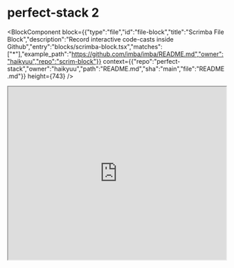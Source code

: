 # perfect-stack 2
<BlockComponent
block={{"type":"file","id":"file-block","title":"Scrimba File Block","description":"Record interactive code-casts inside Github","entry":"blocks/scrimba-block.tsx","matches":["*"],"example_path":"https://github.com/imba/imba/README.md","owner":"haikyuu","repo":"scrim-block"}}
context={{"repo":"perfect-stack","owner":"haikyuu","path":"README.md","sha":"main","file":"README.md"}}
height={743}
/>
<iframe src="https://dev.scrimba.com:3000/scrim/crb2RqS6"  width="100%" height="400px"/>


The perfect stack is comprised of three main technologies:
- [EdgeDB](https://edgedb.com): the database
- [Imba](https://imba.io/) : as the programming language with an integrated UI library
- [Inertia](https://inertiajs.com): a glue between the UI and the server.
- http library: I used express, but I intend to move to Fastify later. You can use the one you prefer here.

These technologies together make the stack perfect in my opinion. They are:
  - ✨ Expressive
  - 🛠 Productive
  - 🤯 Powerful
  - 🏎 Fast

# Original Ping CRM
https://demo.inertiajs.com


Included in this repo: an inertia adapter for express I forked from https://github.com/jordankaerim/inertia-node to add support for flash messages.

## Installation
- Install [edgedb](https://www.edgedb.com/docs/quickstart)
- Run `edgedb project init`
- Run `npm install`
- Run `npm start-server` 

If you add some tailwindcss classes, make sure you run `npm run tailwind` to build the css file or run `npm start` to watch on the changes

## Running e2e tests
- run "npm run test:migrate" to create a test db and run migrations on it.
- run `npm run test` to run the tests in headless mode
- run `npm run test:headed` to run in headful mode (open a browser)

## Creating new tests
- run `npm run codegen` 
- Navigate through the app and the test code will be generated in playwright inspector

# Done
- ✅ All CRM features
  - Login
  - Manage Organizations
    -  Create
    -  Update
    -  Delete (soft deletes)
    -  Restore
    - Search and filter
  - Manage Users (with file upload)
  - Manage Contacts
- ✅ Polish the API of inertia adapter for Imba and publish to [npm](https://github.com/haikyuu/imba-inertia-adapter)
- ✅ Add e2e tests
# Roadmap
- [ ] Deploy to the cloud

# License
MIT license.
